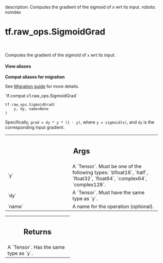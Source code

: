 description: Computes the gradient of the sigmoid of x wrt its input.
robots: noindex

# tf.raw_ops.SigmoidGrad

<!-- Insert buttons and diff -->

<table class="tfo-notebook-buttons tfo-api nocontent" align="left">

</table>



Computes the gradient of the sigmoid of `x` wrt its input.

<section class="expandable">
  <h4 class="showalways">View aliases</h4>
  <p>
<b>Compat aliases for migration</b>
<p>See
<a href="https://www.tensorflow.org/guide/migrate">Migration guide</a> for
more details.</p>
<p>`tf.compat.v1.raw_ops.SigmoidGrad`</p>
</p>
</section>

<pre class="devsite-click-to-copy prettyprint lang-py tfo-signature-link">
<code>tf.raw_ops.SigmoidGrad(
    y, dy, name=None
)
</code></pre>



<!-- Placeholder for "Used in" -->

Specifically, `grad = dy * y * (1 - y)`, where `y = sigmoid(x)`, and
`dy` is the corresponding input gradient.

<!-- Tabular view -->
 <table class="responsive fixed orange">
<colgroup><col width="214px"><col></colgroup>
<tr><th colspan="2"><h2 class="add-link">Args</h2></th></tr>

<tr>
<td>
`y`
</td>
<td>
A `Tensor`. Must be one of the following types: `bfloat16`, `half`, `float32`, `float64`, `complex64`, `complex128`.
</td>
</tr><tr>
<td>
`dy`
</td>
<td>
A `Tensor`. Must have the same type as `y`.
</td>
</tr><tr>
<td>
`name`
</td>
<td>
A name for the operation (optional).
</td>
</tr>
</table>



<!-- Tabular view -->
 <table class="responsive fixed orange">
<colgroup><col width="214px"><col></colgroup>
<tr><th colspan="2"><h2 class="add-link">Returns</h2></th></tr>
<tr class="alt">
<td colspan="2">
A `Tensor`. Has the same type as `y`.
</td>
</tr>

</table>

